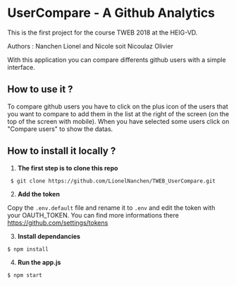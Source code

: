 # UserCompare - A Github Analytics
This is the first project for the course TWEB 2018 at the HEIG-VD.

Authors : Nanchen Lionel and Nicole soit Nicoulaz Olivier

With this application you can compare differents github users with a simple interface.



## How to use it ?

To compare github users you have to click on the plus icon of the users that you want to compare to add them in the list at the right of the screen (on the top of the screen with mobile). When you have selected some users click on "Compare users" to show the datas.



## How to install it locally ?

1. **The first step is to clone this repo** 

``` $ git clone https://github.com/LionelNanchen/TWEB_UserCompare.git```

2. **Add the token**

Copy the ```.env.default``` file and rename it to ```.env``` and edit the token with your OAUTH_TOKEN. You can find more informations there https://github.com/settings/tokens

3. **Install dependancies**

```$ npm install```

4. **Run the app.js**

```$ npm start```



